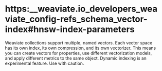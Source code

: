# https:\_\_weaviate.io_developers_weaviate_config-refs_schema_vector-index#hnsw-index-parameters

Weaviate collections support multiple, named vectors. Each vector space has its own index, its own compression, and its own vectorizer. This means you can create vectors for properties, use different vectorization models, and apply different metrics to the same object. Dynamic indexing is an experimental feature. Use with caution.

